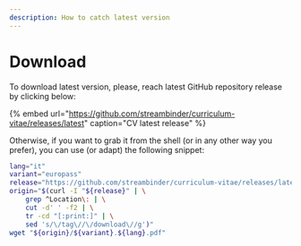 ```yaml
---
description: How to catch latest version
---
```


# Download

To download latest version, please, reach latest GitHub repository release by clicking below:

{% embed url="https://github.com/streambinder/curriculum-vitae/releases/latest" caption="CV latest release" %}

Otherwise, if you want to grab it from the shell \(or in any other way you prefer\), you can use \(or adapt\) the following snippet:

```bash
lang="it"
variant="europass"
release="https://github.com/streambinder/curriculum-vitae/releases/latest"
origin="$(curl -I "${release}" | \
    grep ^Location\: | \
    cut -d' ' -f2 | \
    tr -cd "[:print:]" | \
    sed 's/\/tag\//\/download\//g')"
wget "${origin}/${variant}.${lang}.pdf"
```

